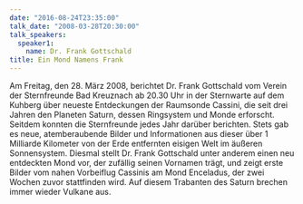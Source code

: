 ```yaml
---
date: "2016-08-24T23:35:00"
talk_date: "2008-03-28T20:30:00"
talk_speakers:
  speaker1:
    name: Dr. Frank Gottschald
title: Ein Mond Namens Frank
---
```


Am Freitag, den 28. März 2008, berichtet Dr. Frank Gottschald vom Verein der Sternfreunde Bad Kreuznach ab 20.30 Uhr in der Sternwarte auf dem Kuhberg über neueste Entdeckungen der Raumsonde Cassini, die seit drei Jahren den Planeten Saturn, dessen Ringsystem und Monde erforscht. Seitdem konnten die Sternfreunde jedes Jahr darüber berichten. Stets gab es neue, atemberaubende Bilder und Informationen aus dieser über 1 Milliarde Kilometer von der Erde entfernten eisigen Welt im äußeren Sonnensystem.
Diesmal stellt Dr. Frank Gottschald unter anderem einen neu entdeckten Mond vor, der zufällig seinen Vornamen trägt, und zeigt erste Bilder vom nahen Vorbeiflug Cassinis am Mond Enceladus, der zwei Wochen zuvor stattfinden wird. Auf diesem Trabanten des Saturn brechen immer wieder Vulkane aus.
